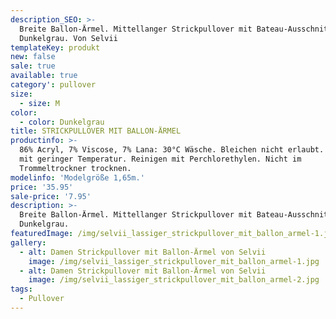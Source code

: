 ```yaml
---
description_SEO: >-
  Breite Ballon-Ärmel. Mittellanger Strickpullover mit Bateau-Ausschnitt. Farbe
  Dunkelgrau. Von Selvii
templateKey: produkt
new: false
sale: true
available: true
category': pullover
size:
  - size: M
color:
  - color: Dunkelgrau
title: STRICKPULLOVER MIT BALLON-ÄRMEL
productinfo: >-
  86% Acryl, 7% Viscose, 7% Lana: 30°C Wäsche. Bleichen nicht erlaubt. Bügeln
  mit geringer Temperatur. Reinigen mit Perchlorethylen. Nicht im
  Trommeltrockner trocknen.
modelinfo: 'Modelgröße 1,65m.'
price: '35.95'
sale-price: '7.95'
description: >-
  Breite Ballon-Ärmel. Mittellanger Strickpullover mit Bateau-Ausschnitt. Farbe
  Dunkelgrau.
featuredImage: /img/selvii_lassiger_strickpullover_mit_ballon_armel-1.jpg
gallery:
  - alt: Damen Strickpullover mit Ballon-Ärmel von Selvii
    image: /img/selvii_lassiger_strickpullover_mit_ballon_armel-1.jpg
  - alt: Damen Strickpullover mit Ballon-Ärmel von Selvii
    image: /img/selvii_lassiger_strickpullover_mit_ballon_armel-2.jpg
tags:
  - Pullover
---
```


